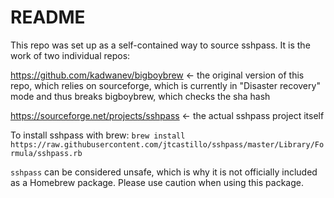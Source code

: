 # README

This repo was set up as a self-contained way to source sshpass. It is the work of two individual repos:

https://github.com/kadwanev/bigboybrew <- the original version of this repo, which relies on sourceforge, which is currently in "Disaster recovery" mode and thus breaks bigboybrew, which checks the sha hash

https://sourceforge.net/projects/sshpass <- the actual sshpass project itself

To install sshpass with brew: `brew install https://raw.githubusercontent.com/jtcastillo/sshpass/master/Library/Formula/sshpass.rb`

`sshpass` can be considered unsafe, which is why it is not officially included as a Homebrew package. Please use caution when using this package.

